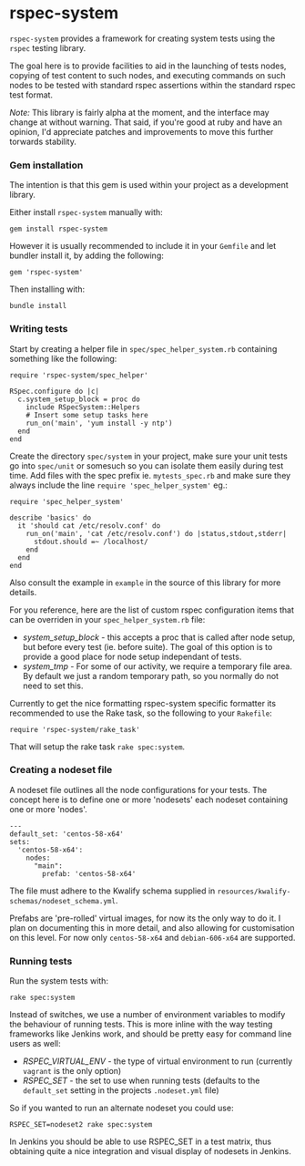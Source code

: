 # rspec-system

`rspec-system` provides a framework for creating system tests using the `rspec` testing library.

The goal here is to provide facilities to aid in the launching of tests nodes, copying of test content to such nodes, and executing commands on such nodes to be tested with standard rspec assertions within the standard rspec test format.

*Note:* This library is fairly alpha at the moment, and the interface may change at without warning. That said, if you're good at ruby and have an opinion, I'd appreciate patches and improvements to move this further torwards stability.

### Gem installation

The intention is that this gem is used within your project as a development library.

Either install `rspec-system` manually with:

    gem install rspec-system

However it is usually recommended to include it in your `Gemfile` and let bundler install it, by adding the following:

    gem 'rspec-system'

Then installing with:

    bundle install

### Writing tests

Start by creating a helper file in `spec/spec_helper_system.rb` containing something like the following:

    require 'rspec-system/spec_helper'

    RSpec.configure do |c|
      c.system_setup_block = proc do
        include RSpecSystem::Helpers
        # Insert some setup tasks here
        run_on('main', 'yum install -y ntp')
      end
    end

Create the directory `spec/system` in your project, make sure your unit tests go into `spec/unit` or somesuch so you can isolate them easily during test time. Add files with the spec prefix ie. `mytests_spec.rb` and make sure they always include the line `require 'spec_helper_system'` eg.:

    require 'spec_helper_system'

    describe 'basics' do
      it 'should cat /etc/resolv.conf' do
        run_on('main', 'cat /etc/resolv.conf') do |status,stdout,stderr|
          stdout.should =~ /localhost/
        end
      end
    end

Also consult the example in `example` in the source of this library for more details.

For you reference, here are the list of custom rspec configuration items that can be overriden in your `spec_helper_system.rb` file:

* *system_setup_block* - this accepts a proc that is called after node setup, but before every test (ie. before suite). The goal of this option is to provide a good place for node setup independant of tests.
* *system_tmp* - For some of our activity, we require a temporary file area. By default we just a random temporary path, so you normally do not need to set this.

Currently to get the nice formatting rspec-system specific formatter its recommended to use the Rake task, so the following to your `Rakefile`:

    require 'rspec-system/rake_task'

That will setup the rake task `rake spec:system`.

### Creating a nodeset file

A nodeset file outlines all the node configurations for your tests. The concept here is to define one or more 'nodesets' each nodeset containing one or more 'nodes'.

    ---
    default_set: 'centos-58-x64'
    sets:
      'centos-58-x64':
        nodes:
          "main":
            prefab: 'centos-58-x64'

The file must adhere to the Kwalify schema supplied in `resources/kwalify-schemas/nodeset_schema.yml`.

Prefabs are 'pre-rolled' virtual images, for now its the only way to do it. I plan on documenting this in more detail, and also allowing for customisation on this level. For now only `centos-58-x64` and `debian-606-x64` are supported.

### Running tests

Run the system tests with:

    rake spec:system

Instead of switches, we use a number of environment variables to modify the behaviour of running tests. This is more inline with the way testing frameworks like Jenkins work, and should be pretty easy for command line users as well:

* *RSPEC_VIRTUAL_ENV* - the type of virtual environment to run (currently `vagrant` is the only option)
* *RSPEC_SET* - the set to use when running tests (defaults to the `default_set` setting in the projects `.nodeset.yml` file)

So if you wanted to run an alternate nodeset you could use:

    RSPEC_SET=nodeset2 rake spec:system

In Jenkins you should be able to use RSPEC\_SET in a test matrix, thus obtaining quite a nice integration and visual display of nodesets in Jenkins.

